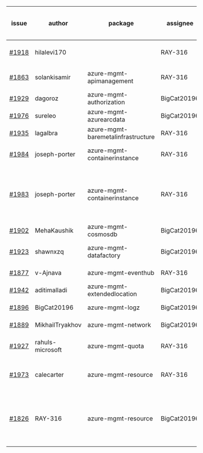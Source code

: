 | issue | author | package | assignee | bot advice | created date of issue | delay from created date |
| ------ | ------ | ------ | ------ | ------ | ------ | :-----: |
| [#1918](https://github.com/Azure/sdk-release-request/issues/1918) | hilalevi170 |   | RAY-316 | delay for a long time and better to handle now. | 2021-09-03 | 13 |
| [#1863](https://github.com/Azure/sdk-release-request/issues/1863) | solankisamir | azure-mgmt-apimanagement | RAY-316 | delay for a long time and better to handle now. | 2021-08-19 | 28 |
| [#1929](https://github.com/Azure/sdk-release-request/issues/1929) | dagoroz | azure-mgmt-authorization | BigCat20196 |   | 2021-09-07 | 9 |
| [#1976](https://github.com/Azure/sdk-release-request/issues/1976) | sureleo | azure-mgmt-azurearcdata | BigCat20196 |   | 2021-09-15 | 1 |
| [#1935](https://github.com/Azure/sdk-release-request/issues/1935) | lagalbra | azure-mgmt-baremetalinfrastructure | RAY-316 |   | 2021-09-09 | 7 |
| [#1984](https://github.com/Azure/sdk-release-request/issues/1984) | joseph-porter | azure-mgmt-containerinstance | RAY-316 | new issue and better to confirm quickly. | 2021-09-16 | 0 |
| [#1983](https://github.com/Azure/sdk-release-request/issues/1983) | joseph-porter | azure-mgmt-containerinstance | RAY-316 | Warning:There is duplicated issue for azure-mgmt-containerinstance. new issue and better to confirm quickly. | 2021-09-16 | 0 |
| [#1902](https://github.com/Azure/sdk-release-request/issues/1902) | MehaKaushik | azure-mgmt-cosmosdb | BigCat20196 | new comment for author. | 2021-08-30 | 17 |
| [#1923](https://github.com/Azure/sdk-release-request/issues/1923) | shawnxzq | azure-mgmt-datafactory | BigCat20196 | delay for a long time and better to handle now. | 2021-09-03 | 13 |
| [#1877](https://github.com/Azure/sdk-release-request/issues/1877) | v-Ajnava | azure-mgmt-eventhub | RAY-316 | new comment for author. | 2021-08-20 | 27 |
| [#1942](https://github.com/Azure/sdk-release-request/issues/1942) | aditimalladi | azure-mgmt-extendedlocation | BigCat20196 | new comment for author. | 2021-09-10 | 5 |
| [#1896](https://github.com/Azure/sdk-release-request/issues/1896) | BigCat20196 | azure-mgmt-logz | BigCat20196 |   | 2021-08-30 | 17 |
| [#1889](https://github.com/Azure/sdk-release-request/issues/1889) | MikhailTryakhov | azure-mgmt-network | BigCat20196 |   | 2021-08-26 | 21 |
| [#1927](https://github.com/Azure/sdk-release-request/issues/1927) | rahuls-microsoft | azure-mgmt-quota | RAY-316 | delay for a long time and better to handle now. | 2021-09-03 | 13 |
| [#1973](https://github.com/Azure/sdk-release-request/issues/1973) | calecarter | azure-mgmt-resource | RAY-316 | Warning:There is duplicated issue for azure-mgmt-resource.   | 2021-09-14 | 2 |
| [#1826](https://github.com/Azure/sdk-release-request/issues/1826) | RAY-316 | azure-mgmt-resource | BigCat20196 | Warning:There is duplicated issue for azure-mgmt-resource. new issue and better to confirm quickly. | 2021-08-03 | 44 |

